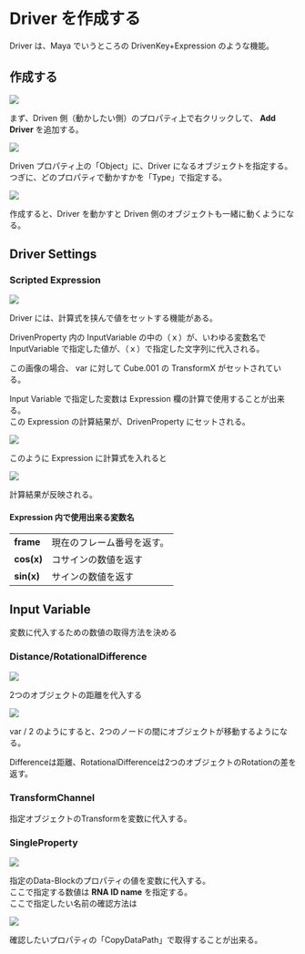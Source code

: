 # Driver を作成する

<!-- SUMMARY:Driverを作成する -->

Driver は、Maya でいうところの DrivenKey+Expression のような機能。

## 作成する

![](https://gyazo.com/d5e27a765089d664d5b3dbd7463a952e.PNG)

まず、Driven 側（動かしたい側）のプロパティ上で右クリックして、 **Add Driver** を追加する。

![](https://gyazo.com/365ed6476c3188ac588ef801268db2d5.png)

Driven プロパティ上の「Object」に、Driver になるオブジェクトを指定する。  
つぎに、どのプロパティで動かすかを「Type」で指定する。

![](https://gyazo.com/99d99ddcd89c5aad20a9d8354837afea.gif)

作成すると、Driver を動かすと Driven 側のオブジェクトも一緒に動くようになる。

## Driver Settings

### Scripted Expression

![](https://gyazo.com/ce2c5d79b0ea3018a9be8458b7640fa6.png)

Driver には、計算式を挟んで値をセットする機能がある。

DrivenProperty 内の InputVariable の中の（ｘ）が、いわゆる変数名で  
InputVariable で指定した値が、（ｘ）で指定した文字列に代入される。

この画像の場合、 var に対して Cube.001 の TransformX がセットされている。

Input Variable で指定した変数は Expression 欄の計算で使用することが出来る。  
この Expression の計算結果が、DrivenProperty にセットされる。

![](https://gyazo.com/6cca69a69b3e2bf0758fb43d7228b197.png)

このように Expression に計算式を入れると

![](https://gyazo.com/503a802e55e4fdb0e39f2a1c53ff8dff.gif)

計算結果が反映される。

#### Expression 内で使用出来る変数名

|            |                            |
| ---------- | -------------------------- |
| **frame**  | 現在のフレーム番号を返す。 |
| **cos(x)** | コサインの数値を返す       |
| **sin(x)** | サインの数値を返す         |

## Input Variable

変数に代入するための数値の取得方法を決める

### Distance/RotationalDifference

![](https://gyazo.com/21974d9b4efa295928735d13e9e339c0.png)

2つのオブジェクトの距離を代入する

![](https://gyazo.com/0655b8c24639422bbfe7078768f0be8f.gif)

var / 2 のようにすると、2つのノードの間にオブジェクトが移動するようになる。

Differenceは距離、RotationalDifferenceは2つのオブジェクトのRotationの差を返す。

### TransformChannel

指定オブジェクトのTransformを変数に代入する。

### SingleProperty

![](https://gyazo.com/a9012bd9f3fcc960bd1a611eedfcb721.png)

指定のData-Blockのプロパティの値を変数に代入する。  
ここで指定する数値は **RNA ID name** を指定する。  
ここで指定したい名前の確認方法は

![](https://gyazo.com/b31e589c8e3cdc9e0a780f5c931ef7d2.png)

確認したいプロパティの「CopyDataPath」で取得することが出来る。  
  
